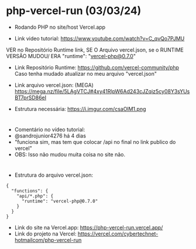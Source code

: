 # php-vercel-run (03/03/24)
- Rodando PHP no site/host Vercel.app

- Link video tutorial: https://www.youtube.com/watch?v=C_qvQo7PJMU

VER no Repositório Runtime link, SE O Arquivo vercel.json, se o RUNTIME VERSÃO MUDOU/ ERA "runtime": "vercel-php@0.7.0"  
- Link Repositório Runtime: https://github.com/vercel-community/php
Caso tenha mudado atualizar no meu arquivo "vercel.json"

- Link arquivo vercel.json: (MEGA) https://mega.nz/file/5LAgVTCJ#4xy41RlpW6Ad243cJZqiz5cy08Y3sYUsBT7prSD86eI
- Estrutura necessária: https://i.imgur.com/csaOlM1.png

# 

- Comentário no vídeo tutorial:
- @sandrojunior4276 há 4 dias
- "funciona sim, mas tem que colocar /api no final no link publico do vercel"
- OBS: Isso não mudou muita coisa no site não.

#

- Estrutura do arquivo vercel.json:

```
{
  "functions": {
    "api/*.php": {
      "runtime": "vercel-php@0.7.0"
    }
  }
}
```
- Link do site na Vercel.app: https://php-vercel-run.vercel.app/
- Link do projeto na Vercel: https://vercel.com/cybertechnet-hotmailcom/php-vercel-run
